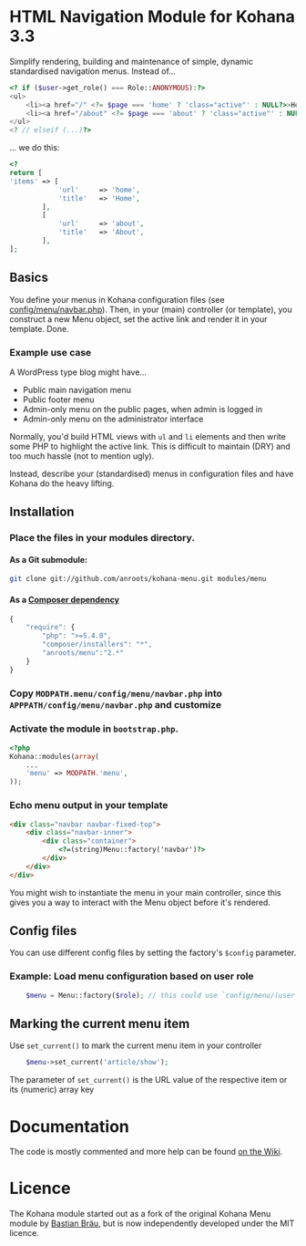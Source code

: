 # HTML Navigation Module for Kohana 3.3

Simplify rendering, building and maintenance of simple, dynamic standardised navigation menus. Instead of...

```php
<? if ($user->get_role() === Role::ANONYMOUS):?>
<ul>
	<li><a href="/" <?= $page === 'home' ? 'class="active"' : NULL?>>Home</a></li>
	<li><a href="/about" <?= $page === 'about' ? 'class="active"' : NULL?>>About</a></li>
</ul>
<? // elseif (...)?>
```
... we do this:
```php
<?
return [
'items' => [
            'url'     => 'home',
            'title'   => 'Home',
        ],
        [
            'url'     => 'about',
            'title'   => 'About',
        ],
];
```

## Basics

You define your menus in Kohana configuration files
(see [config/menu/navbar.php](https://github.com/anroots/kohana-menu/blob/master/config/menu/navbar.php)).
Then, in your (main) controller (or template), you construct a new Menu object, set the active link and render it in your template. Done.

### Example use case

A WordPress type blog might have...

* Public main navigation menu
* Public footer menu
* Admin-only menu on the public pages, when admin is logged in
* Admin-only menu on the administrator interface

Normally, you'd build HTML views with `ul` and `li` elements and then write some PHP to highlight the active link. This is
difficult to maintain (DRY) and too much hassle (not to mention ugly).

Instead, describe your (standardised) menus in configuration files and have Kohana do the heavy lifting.

## Installation

### Place the files in your modules directory.

#### As a Git submodule:

```bash
git clone git://github.com/anroots/kohana-menu.git modules/menu
```
#### As a [Composer dependency](http://getcomposer.org)

```javascript
{
	"require": {
		"php": ">=5.4.0",
		"composer/installers": "*",
		"anroots/menu":"2.*"
	}
}
```

### Copy `MODPATH.menu/config/menu/navbar.php` into `APPPATH/config/menu/navbar.php` and customize

### Activate the module in `bootstrap.php`.

```php
<?php
Kohana::modules(array(
	...
	'menu' => MODPATH.'menu',
));
```

### Echo menu output in your template

```html
<div class="navbar navbar-fixed-top">
	<div class="navbar-inner">
		<div class="container">
			<?=(string)Menu::factory('navbar')?>
		</div>
	</div>
</div>
```

You might wish to instantiate the menu in your main controller, since this gives you a way to interact with the Menu object
before it's rendered.

## Config files

You can use different config files by setting the factory's `$config` parameter.

### Example: Load menu configuration based on user role

```php
	$menu = Menu::factory($role); // this could use `config/menu/(user|admin).php`
```

## Marking the current menu item

Use `set_current()` to mark the current menu item in your controller
```php
	$menu->set_current('article/show');
```
The parameter of `set_current()` is the URL value of the respective item or its (numeric) array key

# Documentation

The code is mostly commented and more help can be found [on the Wiki](https://github.com/anroots/kohana-menu/wiki).

# Licence

The Kohana module started out as a fork of the original Kohana Menu module by
[Bastian Bräu](http://github.com/b263/kohana-menu), but is now independently developed under the MIT licence.